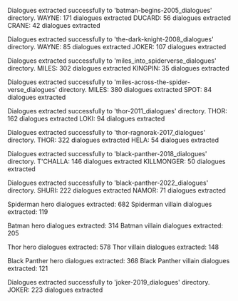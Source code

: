 Dialogues extracted successfully to 'batman-begins-2005_dialogues' directory.
WAYNE: 171 dialogues extracted
DUCARD: 56 dialogues extracted
CRANE: 42 dialogues extracted

Dialogues extracted successfully to 'the-dark-knight-2008_dialogues' directory.
WAYNE: 85 dialogues extracted
JOKER: 107 dialogues extracted

Dialogues extracted successfully to 'miles_into_spiderverse_dialogues' directory.
MILES: 302 dialogues extracted
KINGPIN: 35 dialogues extracted

Dialogues extracted successfully to 'miles-across-the-spider-verse_dialogues' directory.
MILES: 380 dialogues extracted
SPOT: 84 dialogues extracted

Dialogues extracted successfully to 'thor-2011_dialogues' directory.
THOR: 162 dialogues extracted
LOKI: 94 dialogues extracted

Dialogues extracted successfully to 'thor-ragnorak-2017_dialogues' directory.
THOR: 322 dialogues extracted
HELA: 54 dialogues extracted

Dialogues extracted successfully to 'black-panther-2018_dialogues' directory.
T'CHALLA: 146 dialogues extracted
KILLMONGER: 50 dialogues extracted

Dialogues extracted successfully to 'black-panther-2022_dialogues' directory.
SHURI: 222 dialogues extracted
NAMOR: 71 dialogues extracted




Spiderman hero dialogues extracted: 682
Spiderman villain dialogues extracted: 119

Batman hero dialogues extracted: 314
Batman villain dialogues extracted: 205

Thor hero dialogues extracted: 578
Thor villain dialogues extracted: 148

Black Panther hero dialogues extracted: 368
Black Panther villain dialogues extracted: 121


Dialogues extracted successfully to 'joker-2019_dialogues' directory.
JOKER: 223 dialogues extracted